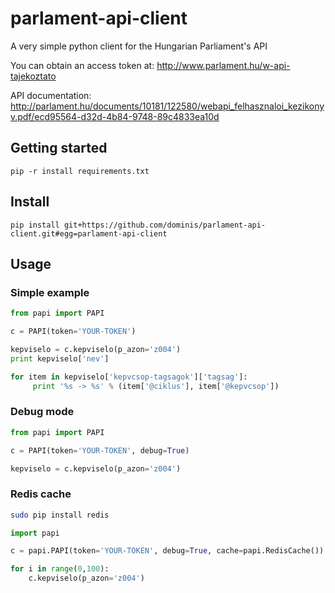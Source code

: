 # parlament-api-client
A very simple python client for the Hungarian Parliament's API

You can obtain an access token at: http://www.parlament.hu/w-api-tajekoztato

API documentation: http://parlament.hu/documents/10181/122580/webapi_felhasznaloi_kezikonyv.pdf/ecd95564-d32d-4b84-9748-89c4833ea10d

## Getting started
```
pip -r install requirements.txt
```

## Install
```
pip install git+https://github.com/dominis/parlament-api-client.git#egg=parlament-api-client
```

## Usage
### Simple example
```python
from papi import PAPI

c = PAPI(token='YOUR-TOKEN')

kepviselo = c.kepviselo(p_azon='z004')
print kepviselo['nev']

for item in kepviselo['kepvcsop-tagsagok']['tagsag']:
     print '%s -> %s' % (item['@ciklus'], item['@kepvcsop'])
```

### Debug mode
```python
from papi import PAPI

c = PAPI(token='YOUR-TOKEN', debug=True)

kepviselo = c.kepviselo(p_azon='z004')
```

### Redis cache
```bash
sudo pip install redis
```

```python
import papi

c = papi.PAPI(token='YOUR-TOKEN', debug=True, cache=papi.RedisCache())

for i in range(0,100):
    c.kepviselo(p_azon='z004')
```


